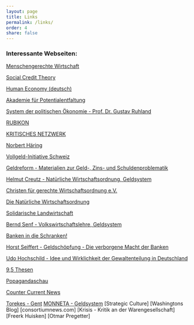 ```yaml
---
layout: page
title: Links
permalink: /links/
order: 4
share: false
---
```


### Interessante Webseiten:

[Menschengerechte Wirtschaft](http://menschengerechtewirtschaft.de/)

[Social Credit Theory](http://www.socred.org/)

[Human Economy (deutsch)](http://humaneconomy.it/deutsch/home/)

[Akademie für Potentialentfaltung](http://www.akademiefuerpotentialentfaltung.org/) 

[System der politischen Ökonomie - Prof. Dr. Gustav Ruhland](http://www.vergessene-buecher.de/)

[RUBIKON](http://www.rubikon.news/)

[KRITISCHES NETZWERK](http://www.kritisches-netzwerk.de/)

[Norbert Häring](http://norberthaering.de/de/)

[Vollgeld-Initiative Schweiz](http://www.vollgeld-initiative.ch/)

[Geldreform - Materialien zur Geld-, Zins- und Schuldenproblematik](http://www.geldreform.de/)

[Helmut Creutz - Natürliche Wirtschaftsordnung, Geldsystem](http://www.helmut-creutz.de/index.html)

[Christen für gerechte Wirtschaftsordnung e.V.](http://cgw.de/)

[Die Natürliche Wirtschaftsordnung](http://www.nwo.de/)

[Solidarische Landwirtschaft](https://www.solidarische-landwirtschaft.org/de/startseite/)

[Bernd Senf - Volkswirtschaftslehre, Geldsystem](http://berndsenf.de/)

[Banken in die Schranken!](https://www.banken-in-die-schranken.net/de/)

[Horst Seiffert - Geldschöpfung - Die verborgene Macht der Banken](http://www.horstseiffert.de/tefg/)

[Udo Hochschild - Idee und Wirklichkeit der Gewaltenteilung in Deutschland](http://www.gewaltenteilung.de/)

[9,5 Thesen](http://www.9komma5thesen.de/)

[Popagandaschau](https://propagandaschau.wordpress.com/)

[Counter Current News](http://countercurrentnews.com/)

[Torekes - Gent](http://www.torekes.be/en)
[MONNETA - Geldsystem](http://monneta.org/)
[Strategic Culture]
[Washingtons Blog]
[consortiumnews.com]
[Krisis - Kritik an der Warengesellschaft]
[Freerk Huisken]
[Otmar Pregetter]
